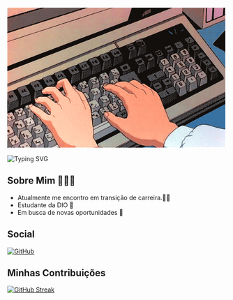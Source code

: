  ![alt text](gifs-de-pessoas-digitando-6.gif)


 ![Typing SVG](https://readme-typing-svg.herokuapp.com?font=Fira+Code&size=14&pause=1000&color=DB709&width=435&lines=OI!+Meu+nome+é+Lorrany+Dias+e+sou+Estudante.;Sejam+bem+vindos👋)

## Sobre Mim 🙋🏻‍♀️

 - Atualmente me encontro em transição de carreira.👩‍💻 
 - Estudante da DIO 📘
 - Em busca de novas oportunidades 🔎

 ## Social 

[![GitHub](https://img.shields.io/badge/GitHub-100000?style=for-the-badge&logo=github&logoColor=white)](https://github.com/Lorrany-Dias)  
 
## Minhas Contribuições 

[![GitHub Streak](https://streak-stats.demolab.com?user=Lorrany-Dias&theme=sunset-gradient&hide_border=)](https://git.io/streak-stats)
